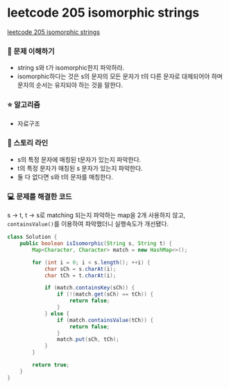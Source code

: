 # leetcode 205 isomorphic strings

[leetcode 205 isomorphic strings](https://leetcode.com/problems/isomorphic-strings/description/?envType=study-plan-v2&envId=top-interview-150)

### 🤔 문제 이해하기

- string s와 t가 isomorphic한지 파악하라.
- isomorphic하다는 것은 s의 문자의 모든 문자가 t의 다른 문자로 대체되어야 하며 문자의 순서는 유지되야 하는 것을 말한다.

### ⭐ 알고리즘

- 자료구조

### 📖 스토리 라인

- s의 특정 문자에 매칭된 t문자가 있는지 파악한다.
- t의 특정 문자가 매칭된 s 문자가 있는지 파악한다.
- 둘 다 없다면 s와 t의 문자를 매칭한다.

### 💻 문제를 해결한 코드

s -> t, t -> s로 matching 되는지 파악하는 map을 2개 사용하지 않고, `containsValue()`를 이용하여 파악했더니 실행속도가 개선됐다.

```java
class Solution {
    public boolean isIsomorphic(String s, String t) {
        Map<Character, Character> match = new HashMap<>();

        for (int i = 0; i < s.length(); ++i) {
            char sCh = s.charAt(i);
            char tCh = t.charAt(i);

            if (match.containsKey(sCh)) {
                if (!(match.get(sCh) == tCh)) {
                    return false;
                }
            } else {
                if (match.containsValue(tCh)) {
                    return false;
                }
                match.put(sCh, tCh);
            }
        }

        return true;
    }
}
```
